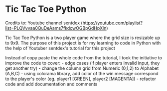 # Tic Tac Toe Python
Credits to: Youtube channel sentdex (https://youtube.com/playlist?list=PLQVvvaa0QuDeAams7fkdcwOGBpGdHpXln)

Tic Tac Toe Python is a two player game where the grid size is resizable up to 9x9. The purpose of this project is for my learning to code in Python with the help of Youtuber sentdex's tutorial for this project

Instead of copy paste the whole code from the tutorial, I took the initiative to improve the code to cover:
    - edge cases (if player enters invalid input, they get another try)
    - change the column grid from Numeric (0,1,2) to Alphabet (A,B,C)
    - using colorama library, add color of the win message correspond to the player's color (eg. player1 [GREEN], player2 [MAGENTA])
    - refactor code and add documentation and comments